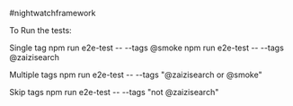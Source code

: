 #nightwatchframework

To Run the tests:

Single tag
npm run e2e-test -- --tags @smoke 
npm run e2e-test -- --tags @zaizisearch 


Multiple tags
npm run e2e-test -- --tags "@zaizisearch or @smoke"

Skip tags
npm run e2e-test -- --tags "not @zaizisearch"